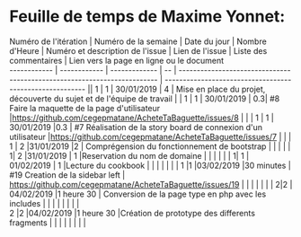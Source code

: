 # Feuille de temps de Maxime Yonnet:

Numéro de l'itération  | Numéro de la semaine | Date du jour  | Nombre d'Heure |  Numéro et description de l'issue |  Lien de l'issue | Liste des commentaires |  Lien vers la page en ligne ou le document  
------------  | ------------  | ------------- | -- | ------------------------------------------------------------------------ |  --------------------------------------------------------  ||
1             | 1              |  30/01/2019    | 4  |  Mise en place du projet, découverte du sujet et de l'équipe de travail  |    |
1             | 1              |  30/01/2019    | 0.3|  #8 Faire la maquette de la page d'utilisateur  |https://github.com/cegepmatane/AcheteTaBaguette/issues/8   |   |  |
1             | 1              |  30/01/2019   |0.3   | #7 Réalisation de la story board de connexion d'un utilisateur   |https://github.com/cegepmatane/AcheteTaBaguette/issues/7   |   |   |
1 | 2   |31/01/2019   |2   | Comprégension du fonctionnement de bootstrap   |   |   |   |   |
1| 2  |31/01/2019   | 1   |Reservation du nom de domaine    |   |   |   |   |   |
1| 1   | 01/02/2019  | 1   |Lecture du cookbook   |   |   |   |   |   |   |
1 |1   |03/02/2019   |30 minutes    |  #19 Creation de la sidebar left | https://github.com/cegepmatane/AcheteTaBaguette/issues/19   |   |   |   |   |   |   |
2|2   | 04/02/2019  |1 heure 30   | Conversion de la page type en php avec les includes  |   |   |   |   |   |   |   |  
2  |2   |04/02/2019   |1 heure 30   |Création de prototype des differents fragments   |   |   |   |   |   |   |   |  
